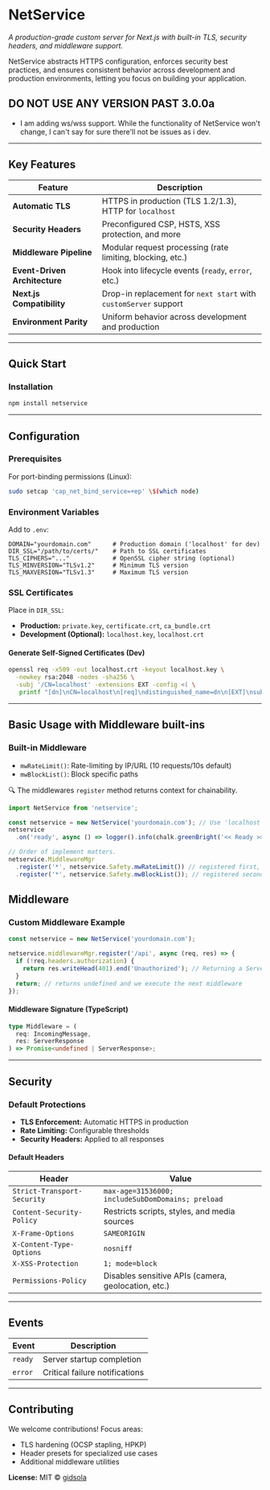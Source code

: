 # NetService

*A production-grade custom server for Next.js with built-in TLS, security headers, and middleware support.*

NetService abstracts HTTPS configuration, enforces security best practices, and ensures consistent behavior across development and production environments, letting you focus on building your application.

## DO NOT USE ANY VERSION PAST 3.0.0a  
- I am adding ws/wss support. While the functionality of NetService won't change, I can't say for sure there'll not be issues as i dev.  


---

## Key Features

| Feature                     | Description                                                                 |
|-----------------------------|-----------------------------------------------------------------------------|
| **Automatic TLS**           | HTTPS in production (TLS 1.2/1.3), HTTP for `localhost`                    |
| **Security Headers**        | Preconfigured CSP, HSTS, XSS protection, and more                          |
| **Middleware Pipeline**     | Modular request processing (rate limiting, blocking, etc.)                 |
| **Event-Driven Architecture** | Hook into lifecycle events (`ready`, `error`, etc.)                       |
| **Next.js Compatibility**   | Drop-in replacement for `next start` with `customServer` support           |
| **Environment Parity**      | Uniform behavior across development and production                         |

---

## Quick Start

### Installation
```bash
npm install netservice
```

---

## Configuration

### Prerequisites
For port-binding permissions (Linux):
```bash
sudo setcap 'cap_net_bind_service=+ep' \$(which node)
```

### Environment Variables
Add to `.env`:
```env
DOMAIN="yourdomain.com"      # Production domain ('localhost' for dev)
DIR_SSL="/path/to/certs/"    # Path to SSL certificates
TLS_CIPHERS="..."            # OpenSSL cipher string (optional)
TLS_MINVERSION="TLSv1.2"     # Minimum TLS version
TLS_MAXVERSION="TLSv1.3"     # Maximum TLS version
```

### SSL Certificates
Place in `DIR_SSL`:
- **Production:** `private.key`, `certificate.crt`, `ca_bundle.crt`
- **Development (Optional):** `localhost.key`, `localhost.crt`

#### Generate Self-Signed Certificates (Dev)
```bash
openssl req -x509 -out localhost.crt -keyout localhost.key \
  -newkey rsa:2048 -nodes -sha256 \
  -subj '/CN=localhost' -extensions EXT -config <( \
   printf "[dn]\nCN=localhost\n[req]\ndistinguished_name=dn\n[EXT]\nsubjectAltName=DNS\:localhost\nkeyUsage=digitalSignature\nextendedKeyUsage=serverAuth")
```

---

## Basic Usage with Middleware built-ins  

### Built-in Middleware
- `mwRateLimit()`: Rate-limiting by IP/URL (10 requests/10s default)
- `mwBlockList()`: Block specific paths  

🔍 The middlewares `register` method returns context for chainability.  

```javascript
import NetService from 'netservice';

const netservice = new NetService('yourdomain.com'); // Use 'localhost' for development
netservice
  .on('ready', async () => logger().info(chalk.greenBright('<< Ready >>'))); // simulated logger function

// Order of implement matters.
netservice.MiddlewareMgr
  .register('*', netservice.Safety.mwRateLimit()) // registered first, runs before any others.
  .register('*', netservice.Safety.mwBlockList()); // registered second, runs only if the prior middleware returns `undefined`  

```

## Middleware

### Custom Middleware Example
```javascript
const netservice = new NetService('yourdomain.com');

netservice.middlewareMgr.register('/api', async (req, res) => {
  if (!req.headers.authorization) {
    return res.writeHead(401).end('Unauthorized'); // Returning a ServerResponse of any kind ends our request processing.
  }
  return; // returns undefined and we execute the next middleware
});

```

#### Middleware Signature (TypeScript)
```typescript
type Middleware = (
  req: IncomingMessage,
  res: ServerResponse
) => Promise<undefined | ServerResponse>;
```

---

## Security

### Default Protections
- **TLS Enforcement:** Automatic HTTPS in production
- **Rate Limiting:** Configurable thresholds
- **Security Headers:** Applied to all responses

#### Default Headers
| Header                     | Value                                                                 |
|----------------------------|-----------------------------------------------------------------------|
| `Strict-Transport-Security`| `max-age=31536000; includeSubDomDomains; preload`                     |
| `Content-Security-Policy`  | Restricts scripts, styles, and media sources                         |
| `X-Frame-Options`          | `SAMEORIGIN`                                                          |
| `X-Content-Type-Options`   | `nosniff`                                                             |
| `X-XSS-Protection`         | `1; mode=block`                                                       |
| `Permissions-Policy`       | Disables sensitive APIs (camera, geolocation, etc.)                  |

---

## Events

| Event   | Description                          |
|---------|--------------------------------------|
| `ready` | Server startup completion            |
| `error` | Critical failure notifications       |

---

## Contributing

We welcome contributions! Focus areas:
- TLS hardening (OCSP stapling, HPKP)
- Header presets for specialized use cases
- Additional middleware utilities

**License:** MIT © [gidsola](https://github.com/gidsola)
